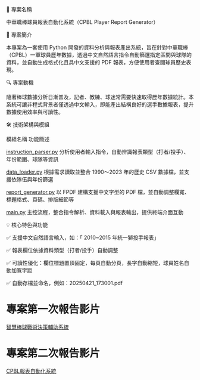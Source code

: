 📂 專案名稱

中華職棒球員報表自動化系統（CPBL Player Report Generator）

🧠 專案簡介

本專案為一套使用 Python 開發的資料分析與報表產出系統，旨在針對中華職棒（CPBL）一軍球員歷年數據，透過中文自然語言指令自動篩選指定區間與球隊的資料，並自動生成格式化且具中文支援的 PDF 報表，方便使用者查閱球員歷史表現。

🔍 專案動機

隨著棒球數據分析日漸普及，記者、教練、球迷常需要快速取得歷年數據統計。本系統可讓非程式背景者僅透過中文輸入，即能產出結構良好的選手數據報表，提升數據使用效率與可讀性。

🛠 技術架構與模組

模組名稱	功能簡述

[instruction_parser.py](https://github.com/Morris-Wu/Data/blob/Automatic-generation-system-for-CPBL-player-reports/instruction_parser.py)	  分析使用者輸入指令，自動辨識報表類型（打者/投手）、年份範圍、球隊等資訊

[data_loader.py](https://github.com/Morris-Wu/Data/blob/Automatic-generation-system-for-CPBL-player-reports/data_loader.py)	  根據需求讀取並整合 1990～2023 年的歷史 CSV 數據檔，並支援依隊伍與年份篩選

[report_generator.py](https://github.com/Morris-Wu/Data/blob/Automatic-generation-system-for-CPBL-player-reports/report_generator.py)	  以 FPDF 建構支援中文字型的 PDF 檔，並自動調整欄寬、標題格式、頁碼、排版細節等

[main.py](https://github.com/Morris-Wu/Data/blob/Automatic-generation-system-for-CPBL-player-reports/main.py)	  主控流程，整合指令解析、資料載入與報表輸出，提供終端介面互動

💡 核心特色與功能

✅ 支援中文自然語言輸入，如：「 2010~2015 年統一獅投手報表」

✅ 報表欄位依據資料類型（打者/投手）自動調整

✅ 可讀性優化：欄位標題置頂固定，每頁自動分頁，長字自動縮短，球員姓名自動加寬字距

✅ 自動存檔並命名，例如：20250421_173001.pdf






# 專案第一次報告影片

[智慧棒球戰術決策輔助系統](https://youtu.be/kXV-F5wvN18)



# 專案第二次報告影片

[CPBL報表自動化系統](https://youtu.be/UdvNhKpL6V8)

